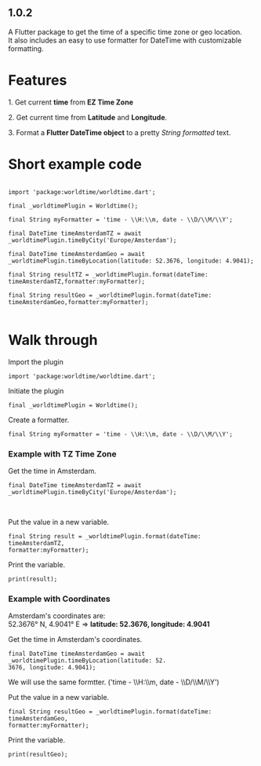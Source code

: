 ## 1.0.2

A Flutter package to get the time of a specific time zone or geo location.  
It also includes an easy to use formatter for DateTime with customizable formatting.

<h1>Features</h1>  
<p>1. Get current <strong>time</strong> from <strong>EZ Time Zone</strong></p>  
<p>2. Get current time from <strong>Latitude</strong> and <strong>Longitude</strong>.</p>  
<p>3. Format a <strong>Flutter DateTime object</strong> to a pretty <em>String formatted</em> text.</p>  
<h1>Short example code</h1>  
<p><code>  
import 'package:worldtime/worldtime.dart';  <br>
final _worldtimePlugin = Worldtime();  <br>
final String myFormatter = 'time - \\H:\\m, date - \\D/\\M/\\Y';  <br>
final DateTime timeAmsterdamTZ = await _worldtimePlugin.timeByCity('Europe/Amsterdam');  <br>
final DateTime timeAmsterdamGeo = await _worldtimePlugin.timeByLocation(latitude: 52.3676, longitude: 4.9041);  <br>
final String resultTZ = _worldtimePlugin.format(dateTime: timeAmsterdamTZ,formatter:myFormatter);  <br>
final String resultGeo = _worldtimePlugin.format(dateTime: timeAmsterdamGeo,formatter:myFormatter);  <br>
</code></p>  
<h1>Walk through</h1>  
<p>Import the plugin</p>  
<p><code>import 'package:worldtime/worldtime.dart';</code></p>  
<p>Initiate the plugin</p>  
<p><code>final _worldtimePlugin = Worldtime();</code></p>
<p>Create a formatter.</p>  
<p><code>final String myFormatter = 'time - \\H:\\m, date - \\D/\\M/\\Y';</code></p>
<h3>Example with TZ Time Zone</h3>
<p>Get the time in Amsterdam.</p>  
<p><code>final DateTime timeAmsterdamTZ = await _worldtimePlugin.timeByCity('Europe/Amsterdam');  
</code></p><br>  
<p>Put the value in a new variable.</p>  
<p><code>final String result = _worldtimePlugin.format(dateTime: timeAmsterdamTZ,   
formatter:myFormatter);</code></p>
<p>Print the variable.</p>  
<p><code>print(result);</code></p>
<h3>Example with Coordinates</h3> 
<p>Amsterdam's coordinates are:<br> 52.3676° N, 4.9041° E => <strong>latitude: 52.3676, longitude: 4.9041</strong></p>  
<p>Get the time in Amsterdam's coordinates.</p>  
<p><code>final DateTime timeAmsterdamGeo = await _worldtimePlugin.timeByLocation(latitude: 52.  
3676, longitude: 4.9041);</code></p>
<p>We will use the same formtter. ('time - \\H:\\m, date - \\D/\\M/\\Y')</p>  
<p>Put the value in a new variable.</p>  
<p><code>final String resultGeo = _worldtimePlugin.format(dateTime: timeAmsterdamGeo,   
formatter:myFormatter);</code></p>
<p>Print the variable.</p>  
<p><code>print(resultGeo);</code></p>